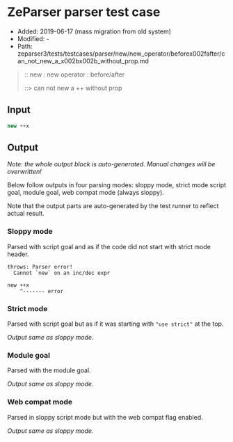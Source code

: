 # ZeParser parser test case

- Added: 2019-06-17 (mass migration from old system)
- Modified: -
- Path: zeparser3/tests/testcases/parser/new/new_operator/beforex002fafter/can_not_new_a_x002bx002b_without_prop.md

> :: new : new operator : before/after
>
> ::> can not new a ++ without prop

## Input

`````js
new ++x
`````

## Output

_Note: the whole output block is auto-generated. Manual changes will be overwritten!_

Below follow outputs in four parsing modes: sloppy mode, strict mode script goal, module goal, web compat mode (always sloppy).

Note that the output parts are auto-generated by the test runner to reflect actual result.

### Sloppy mode

Parsed with script goal and as if the code did not start with strict mode header.

`````
throws: Parser error!
  Cannot `new` on an inc/dec expr

new ++x
    ^------- error
`````

### Strict mode

Parsed with script goal but as if it was starting with `"use strict"` at the top.

_Output same as sloppy mode._

### Module goal

Parsed with the module goal.

_Output same as sloppy mode._

### Web compat mode

Parsed in sloppy script mode but with the web compat flag enabled.

_Output same as sloppy mode._
